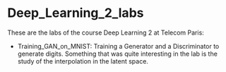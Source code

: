 # Deep_Learning_2_labs

These are the labs of the course Deep Learning 2 at Telecom Paris:
* Training_GAN_on_MNIST: Training a Generator and a Discriminator to generate digits. Something that was quite interesting in the lab is the study of the interpolation in the latent space.
